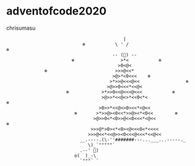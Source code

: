 # adventofcode2020
chrisumasu

                                               |
                                ❄️           \ ' /                            ❄️
                                           -- (🌟) --
                            ❄️                 >*<           ❄️
                                             >0<@<
                  ❄️                         >>>@<<*
                                           >@>*<0<<<    ❄️
                                          >*>>@<<<@<<                 ❄️  
                                         >@>>0<<<*<<@<
                          ❄️            >*>>0<<@<<<@<<<           ❄️
                                       >@>>*<<@<>*<<0<*<                          ❄️
                                      >0>>*<<@<>0><<*<@<<
                             ❄️       >*>>@><0<<*>>@><*<0<<        ❄️
                                    >@>>0<*<0>>@<<0<<<*<@<<                   ❄️
                                   >>>@*>0><*<0><@<<<0<*<<<<
                                  >>>@<<*<<@>><0<<<@<<<*<<@<<
                               __.----.(\-''#######---...___...-----._
                                  \)_`"""""`
                               .--' 👀)
                             o(  )_-\
                               `"""` `                            